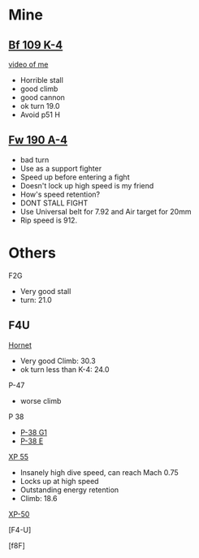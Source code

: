 # Mine 

## [Bf 109 K-4](https://wiki.warthunder.com/Bf_109_K-4)
[video of me](https://www.youtube.com/live/vmW8zl6epUM?si=Z1RQo1G20Tr1Yiff)
- Horrible stall 
- good climb 
- good cannon 
- ok turn 19.0
- Avoid p51 H

## [Fw 190 A-4](https://wiki.warthunder.com/Fw_190_A-4)
- bad turn 
- Use as a support fighter
- Speed up before entering a fight 
- Doesn't lock up high speed is my friend 
- How's speed retention?
- DONT STALL FIGHT
- Use Universal belt for 7.92 and Air target for 20mm
- Rip speed is 912.

# Others

F2G
- Very good stall
- turn: 21.0

F4U
- 

[Hornet](https://wiki.warthunder.com/Hornet_Mk.III)
- Very good Climb: 30.3
- ok turn less than K-4: 24.0

P-47
- worse climb

P 38
- [P-38 G1](https://wiki.warthunder.com/P-38G-1)
- [P-38 E](https://wiki.warthunder.com/P-38E)

[XP 55](https://wiki.warthunder.com/XP-55)
-  Insanely high dive speed, can reach Mach 0.75
- Locks up at high speed
- Outstanding energy retention
- Climb: 18.6

[XP-50]()


[F4-U]


[f8F]